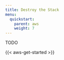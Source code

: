 ```yaml
---
title: Destroy the Stack
menu:
  quickstart:
    parent: aws
    weight: 7
---
```


TODO

{{< aws-get-started >}}
